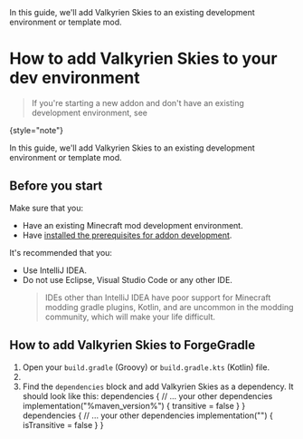 
<link-summary>
In this guide, we'll add Valkyrien Skies to an existing development environment or template mod.
</link-summary>

# How to add Valkyrien Skies to your dev environment

> If you're starting a new addon and don't have an existing development environment, see [](Develop-you-first-addon.md)
>
{style="note"}

In this guide, we'll add Valkyrien Skies to an existing development environment or template mod.

## Before you start

Make sure that you:

- Have an existing Minecraft mod development environment.
- Have [installed the prerequisites for addon development](How-to-install-the-prerequisites-for-addon-development-on-Windows.md).

It's recommended that you:

- Use IntelliJ IDEA.
- Do not use Eclipse, Visual Studio Code or any other IDE. 
  > IDEs other than IntelliJ IDEA have poor support for Minecraft modding gradle plugins, Kotlin, and are uncommon in
  > the modding community, which will make your life difficult. 


## How to add Valkyrien Skies to ForgeGradle

1. Open your `build.gradle` (Groovy) or `build.gradle.kts` (Kotlin) file.
2. <include from="snippets.md" element-id="gradle_add_repository"/>
3. Find the `dependencies` block and add Valkyrien Skies as a dependency. It should look like this:
    <tabs group="ktg">
    <tab title="Groovy" group-key="groovy">
    <code-block lang="Groovy">
    dependencies {
        // ... your other dependencies
        implementation("%maven_version%") {
            transitive = false
        }
    }
    </code-block>
    </tab>
    <tab title="Kotlin" group-key="kotlin">
    <code-block lang="Kotlin">
    dependencies {
        // ... your other dependencies
        implementation("") {
            isTransitive = false
        }
    }
    </code-block>
    </tab>
    </tabs>
